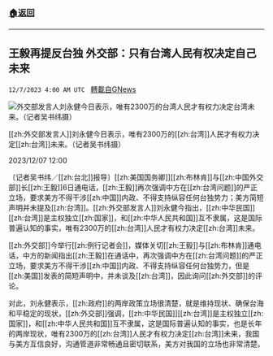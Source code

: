###  [:house:返回](README.md)
---


## 王毅再提反台独 外交部：只有台湾人民有权决定自己未来
`12/7/2023 4:00 AM UTC ` [轉載自GNews](https://gnews.org/articles/2080893)

![外交部发言人刘永健今日表示，唯有2300万的台湾人民才有权力决定台湾未来。（记者吴书纬摄）](https://img.ltn.com.tw/Upload/news/600/2023/12/07/4513406_1_1.jpg "外交部发言人刘永健今日表示，唯有2300万的台湾人民才有权力决定台湾未来。（记者吴书纬摄）")

[[zh:外交部发言人]]刘永健今日表示，唯有2300万的[[zh:台湾]]人民才有权力决定[[zh:台湾]]未来。（记者吴书纬摄）

2023/12/07 12:00

〔记者吴书纬／[[zh:台北]]报导〕[[zh:美国国务卿]][[zh:布林肯]]与[[zh:中国外交部]]长[[zh:王毅]]6日通电话，[[zh:王毅]]再次强调中方在[[zh:台湾问题]]的严正立场，要求美方不得干涉[[zh:中国]]内政、不得支持纵容任何台独势力；美方简短声明并未提及[[zh:台湾]]。[[zh:外交部发言人]]刘永健今指出，[[zh:中华民国]][[zh:台湾]]是主权独立[[zh:国家]]，和[[zh:中华人民共和国]]互不隶属，这是国际普遍认知的事实，唯有2300万的[[zh:台湾]]人民才有权力决定[[zh:台湾]]未来。

[[zh:外交部]]今举行[[zh:例行记者会]]，媒体关切[[zh:王毅]]与[[zh:布林肯]]通电话，中方的新闻指出[[zh:王毅]]在通话中，再次强调中方在[[zh:台湾问题]]的严正立场，要求美方不得干涉[[zh:中国]]内政、不得支持纵容任何台独势力，但是[[zh:美国]]发表的简短声明中，并未谈及[[zh:台湾]]，因此询问[[zh:外交部]]的评论。

对此，刘永健表示，[[zh:政府]]的两岸政策立场很清楚，就是维持现状、确保台海和平稳定的现状，[[zh:外交部]]强调，[[zh:中华民国]][[zh:台湾]]是主权独立[[zh:国家]]，和[[zh:中华人民共和国]]互不隶属，这是国际普遍认知的事实，也是长年的两岸现状，唯有2300万的[[zh:台湾]]人民才有权力决定[[zh:台湾]]未来，我国与美方互信良好，沟通管道非常畅通且密切联系，美方对我国的立场也非常清楚。
